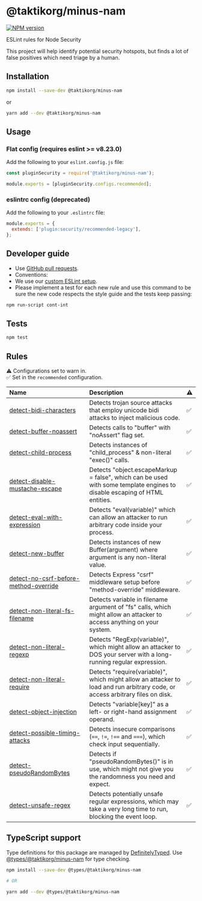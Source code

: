 # @taktikorg/minus-nam

[![NPM version](https://img.shields.io/npm/v/@taktikorg/minus-nam.svg?style=flat)](https://npmjs.org/package/@taktikorg/minus-nam)

ESLint rules for Node Security

This project will help identify potential security hotspots, but finds a lot of false positives which need triage by a human.

## Installation

```sh
npm install --save-dev @taktikorg/minus-nam
```

or

```sh
yarn add --dev @taktikorg/minus-nam
```

## Usage

### Flat config (requires eslint >= v8.23.0)

Add the following to your `eslint.config.js` file:

```js
const pluginSecurity = require('@taktikorg/minus-nam');

module.exports = [pluginSecurity.configs.recommended];
```

### eslintrc config (deprecated)

Add the following to your `.eslintrc` file:

```js
module.exports = {
  extends: ['plugin:security/recommended-legacy'],
};
```

## Developer guide

- Use [GitHub pull requests](https://help.github.com/articles/using-pull-requests).
- Conventions:
- We use our [custom ESLint setup](https://github.com/nodesecurity/eslint-config-nodesecurity).
- Please implement a test for each new rule and use this command to be sure the new code respects the style guide and the tests keep passing:

```sh
npm run-script cont-int
```

## Tests

```sh
npm test
```

## Rules

<!-- begin auto-generated rules list -->

⚠️ Configurations set to warn in.\
✅ Set in the `recommended` configuration.

| Name                                                                                         | Description                                                                                                                   | ⚠️  |
| :------------------------------------------------------------------------------------------- | :---------------------------------------------------------------------------------------------------------------------------- | :-- |
| [detect-bidi-characters](docs/rules/detect-bidi-characters.md)                               | Detects trojan source attacks that employ unicode bidi attacks to inject malicious code.                                      | ✅  |
| [detect-buffer-noassert](docs/rules/detect-buffer-noassert.md)                               | Detects calls to "buffer" with "noAssert" flag set.                                                                           | ✅  |
| [detect-child-process](docs/rules/detect-child-process.md)                                   | Detects instances of "child_process" & non-literal "exec()" calls.                                                            | ✅  |
| [detect-disable-mustache-escape](docs/rules/detect-disable-mustache-escape.md)               | Detects "object.escapeMarkup = false", which can be used with some template engines to disable escaping of HTML entities.     | ✅  |
| [detect-eval-with-expression](docs/rules/detect-eval-with-expression.md)                     | Detects "eval(variable)" which can allow an attacker to run arbitrary code inside your process.                               | ✅  |
| [detect-new-buffer](docs/rules/detect-new-buffer.md)                                         | Detects instances of new Buffer(argument) where argument is any non-literal value.                                            | ✅  |
| [detect-no-csrf-before-method-override](docs/rules/detect-no-csrf-before-method-override.md) | Detects Express "csrf" middleware setup before "method-override" middleware.                                                  | ✅  |
| [detect-non-literal-fs-filename](docs/rules/detect-non-literal-fs-filename.md)               | Detects variable in filename argument of "fs" calls, which might allow an attacker to access anything on your system.         | ✅  |
| [detect-non-literal-regexp](docs/rules/detect-non-literal-regexp.md)                         | Detects "RegExp(variable)", which might allow an attacker to DOS your server with a long-running regular expression.          | ✅  |
| [detect-non-literal-require](docs/rules/detect-non-literal-require.md)                       | Detects "require(variable)", which might allow an attacker to load and run arbitrary code, or access arbitrary files on disk. | ✅  |
| [detect-object-injection](docs/rules/detect-object-injection.md)                             | Detects "variable[key]" as a left- or right-hand assignment operand.                                                          | ✅  |
| [detect-possible-timing-attacks](docs/rules/detect-possible-timing-attacks.md)               | Detects insecure comparisons (`==`, `!=`, `!==` and `===`), which check input sequentially.                                   | ✅  |
| [detect-pseudoRandomBytes](docs/rules/detect-pseudoRandomBytes.md)                           | Detects if "pseudoRandomBytes()" is in use, which might not give you the randomness you need and expect.                      | ✅  |
| [detect-unsafe-regex](docs/rules/detect-unsafe-regex.md)                                     | Detects potentially unsafe regular expressions, which may take a very long time to run, blocking the event loop.              | ✅  |

<!-- end auto-generated rules list -->

## TypeScript support

Type definitions for this package are managed by [DefinitelyTyped](https://github.com/DefinitelyTyped/DefinitelyTyped). Use [@types/@taktikorg/minus-nam](https://www.npmjs.com/package/@types/@taktikorg/minus-nam) for type checking.

```sh
npm install --save-dev @types/@taktikorg/minus-nam

# OR

yarn add --dev @types/@taktikorg/minus-nam
```
